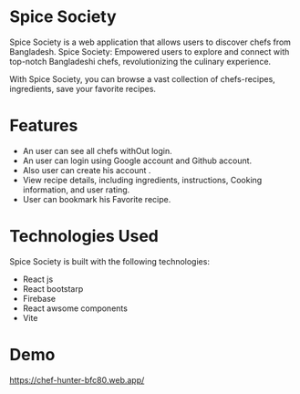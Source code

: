 # **Spice Society**

Spice Society is a web application that allows users to discover  chefs from Bangladesh. 
Spice Society: Empowered users to explore and connect with top-notch Bangladeshi chefs, revolutionizing the culinary experience.

With Spice Society, you can browse a vast collection of chefs-recipes, ingredients, save your favorite recipes.

# **Features**

- An user can see all chefs withOut login.
- An user can login using Google account and Github account.
- Also user can create his account .
- View recipe details, including ingredients, instructions, Cooking information, and user rating.
- User can bookmark his Favorite recipe.

# **Technologies Used**
Spice Society is built with the following technologies:
 - React js
 - React bootstarp
 - Firebase 
 - React awsome components
- Vite

# **Demo**

https://chef-hunter-bfc80.web.app/
